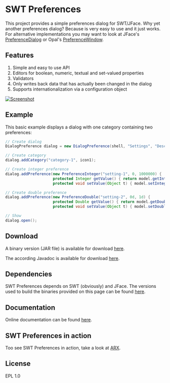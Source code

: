 SWT Preferences
====

This project provides a simple preferences dialog for SWT/JFace. Why yet another preferences dialog? Because
is very easy to use and it just works. For alternative implementations you may want to look at 
JFace's [PreferenceDialog](http://help.eclipse.org/luna/index.jsp?topic=%2Forg.eclipse.platform.doc.isv%2Freference%2Fapi%2Forg%2Feclipse%2Fjface%2Fpreference%2FPreferenceDialog.html)
or Opal's [PreferenceWindow](http://code.google.com/a/eclipselabs.org/p/opal/wiki/PreferenceWindow).

Features
------

1. Simple and easy to use API
2. Editors for boolean, numeric, textual and set-valued properties
3. Validators
4. Only writes back data that has actually been changed in the dialog
5. Supports internationalization via a configuration object

[![Screenshot](https://raw.github.com/prasser/swtpreferences/master/media/screenshot.png)](https://raw.github.com/prasser/swtpreferences/master/media/screenshot.png)

Example
------	

This basic example displays a dialog with one category containing two preferences:

```Java
// Create dialog
DialogPreference dialog = new DialogPreference(shell, "Settings", "Description");

// Create category
dialog.addCategory("category-1", icon1);

// Create integer preference
dialog.addPreference(new PreferenceInteger("setting-1", 0, 1000000) {
                     protected Integer getValue() { return model.getIntegerValue(); }
                     protected void setValue(Object t) { model.setIntegerValue((Integer)t); }});

// Create double preference        
dialog.addPreference(new PreferenceDouble("setting-2", 0d, 1d) {
                     protected Double getValue() { return model.getDoubleValue(); }
                     protected void setValue(Object t) { model.setDoubleValue((Double)t); }});

// Show
dialog.open();
```

Download
------
A binary version (JAR file) is available for download [here](https://rawgithub.com/prasser/swtpreferences/master/jars/swtpreferences-0.0.1.jar).

The according Javadoc is available for download [here](https://rawgithub.com/prasser/swtpreferences/master/jars/swtpreferences-0.0.1-doc.jar). 

Dependencies
------

SWT Preferences depends on SWT (obviously) and JFace. The versions used to build the binaries provided on
this page can be found [here](https://github.com/prasser/swtpreferences/master/lib/).

Documentation
------
Online documentation can be found [here](https://rawgithub.com/prasser/swtpreferences/master/doc/index.html).

SWT Preferences in action
------
Too see SWT Preferences in action, take a look at [ARX](https://github.com/arx-deidentifier/arx).

License
------
EPL 1.0
